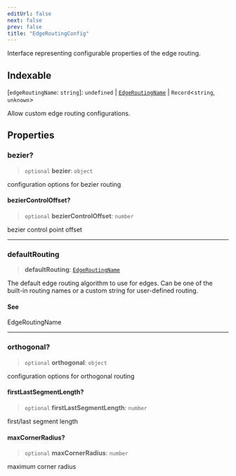 ```yaml
---
editUrl: false
next: false
prev: false
title: "EdgeRoutingConfig"
---
```


Interface representing configurable properties of the edge routing.

## Indexable

\[`edgeRoutingName`: `string`\]: `undefined` \| [`EdgeRoutingName`](/docs/api/types/edgeroutingname/) \| `Record`\<`string`, `unknown`\>

Allow custom edge routing configurations.

## Properties

### bezier?

> `optional` **bezier**: `object`

configuration options for bezier routing

#### bezierControlOffset?

> `optional` **bezierControlOffset**: `number`

bezier control point offset

***

### defaultRouting

> **defaultRouting**: [`EdgeRoutingName`](/docs/api/types/edgeroutingname/)

The default edge routing algorithm to use for edges.
Can be one of the built-in routing names or a custom string for user-defined routing.

#### See

EdgeRoutingName

***

### orthogonal?

> `optional` **orthogonal**: `object`

configuration options for orthogonal routing

#### firstLastSegmentLength?

> `optional` **firstLastSegmentLength**: `number`

first/last segment length

#### maxCornerRadius?

> `optional` **maxCornerRadius**: `number`

maximum corner radius
